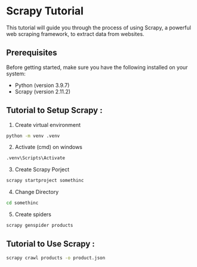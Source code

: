 # Scrapy Tutorial

This tutorial will guide you through the process of using Scrapy, a powerful web scraping framework, to extract data from websites.

## Prerequisites

Before getting started, make sure you have the following installed on your system:

- Python (version 3.9.7)
- Scrapy (version 2.11.2)

## Tutorial to Setup Scrapy :

1. Create virtual environment

```bash
python -m venv .venv
```

2. Activate (cmd) on windows

```bash
.venv\Scripts\Activate
```

3. Create Scrapy Porject

```bash
scrapy startproject somethinc
```

4. Change Directory

```bash
cd somethinc
```

5. Create spiders

```bash
scrapy genspider products
```

## Tutorial to Use Scrapy :

```bash
scrapy crawl products -o product.json
```
